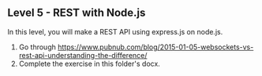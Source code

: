 Level 5 - REST with Node.js
---------------------------

In this level, you will make a REST API using express.js on node.js.

1. Go through https://www.pubnub.com/blog/2015-01-05-websockets-vs-rest-api-understanding-the-difference/
2. Complete the exercise in this folder's docx.